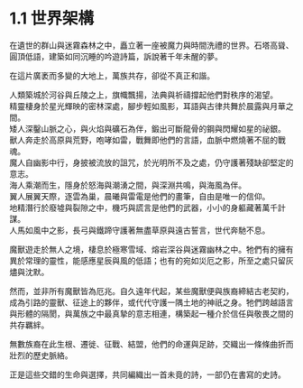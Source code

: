 # 1.1 世界架構

在遺世的群山與迷霧森林之中，矗立著一座被魔力與時間洗禮的世界。石塔高聳、圓頂低語，建築如同沉睡的吟遊詩篇，訴說著千年未醒的夢。

在這片廣袤而多變的大地上，萬族共存，卻從不真正和諧。

人類築城於河谷與丘陵之上，旗幟飄揚，法典與祈禱撐起他們對秩序的渴望。  
精靈棲身於星光輝映的密林深處，腳步輕如風影，耳語與古律共舞於晨露與月華之間。  
矮人深鑿山脈之心，與火焰與礦石為伴，鍛出可斷龍骨的鋼與閃耀如星的祕銀。  
獸人奔走於高原與荒野，咆哮如雷，戰舞即他們的言語，血脈中燃燒著不屈的戰魂。  
魔人自幽影中行，身披被流放的詛咒，於光明所不及之處，仍守護著殘缺卻堅定的意志。  
海人乘潮而生，隱身於怒海與潮湧之間，與深淵共鳴，與海風為伴。  
翼人展翼天際，逐雲為巢，晨曦與雷電是他們的畫筆，自由是唯一的信仰。  
地精潛行於廢墟與裂隙之中，機巧與謊言是他們的武器，小小的身軀藏著萬千計謀。  
人馬如風中之影，長弓與鐵蹄守護著無盡草原與遠古誓言，世代奔馳不息。

魔獸遊走於無人之境，棲息於極寒雪域、熔岩深谷與迷霧幽林之中。牠們有的擁有異於常理的靈性，能感應星辰與風的低語；也有的宛如災厄之影，所至之處只留灰燼與沈默。

然而，並非所有魔獸皆為厄兆。自久遠年代起，某些魔獸便與族裔締結古老契約，成為引路的靈獸、征途上的夥伴，或代代守護一隅土地的神祇之身。牠們跨越語言與形體的隔閡，與萬族之中最真摯的意志相連，構築起一種介於信任與敬畏之間的共存羈絆。

無數族裔在此生根、遷徙、征戰、結盟，他們的命運與足跡，交織出一條條曲折而壯烈的歷史脈絡。

正是這些交錯的生命與選擇，共同編織出一首未竟的詩，一部仍在書寫的史詩。
